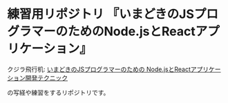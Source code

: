 # 練習用リポジトリ 『いまどきのJSプログラマーのためのNode.jsとReactアプリケーション』

クジラ飛行机: [いまどきのJSプログラマーのための Node.jsとReactアプリケーション開発テクニック](http://www.amazon.co.jp/dp/4802611145/)

の写経や練習をするリポジトリです。